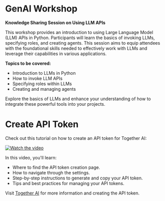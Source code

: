 # GenAI Workshop

**Knowledge Sharing Session on Using LLM APIs**

This workshop provides an introduction to using Large Language Model (LLM) APIs in Python. Participants will learn the basics of invoking LLMs, specifying roles, and creating agents. This session aims to equip attendees with the foundational skills needed to effectively work with LLMs and leverage their capabilities in various applications.

**Topics to be covered:**
- Introduction to LLMs in Python
- How to invoke LLM APIs
- Specifying roles within LLMs
- Creating and managing agents

Explore the basics of LLMs and enhance your understanding of how to integrate these powerful tools into your projects.


# Create API Token 

Check out this tutorial on how to create an API token for Together AI:

[![Watch the video](https://img.youtube.com/vi/3oC9VrEAjqs/0.jpg)](https://youtu.be/3oC9VrEAjqs?si=L0bdZMGDJ0JMvAZY)

In this video, you'll learn:
- Where to find the API token creation page.
- How to navigate through the settings.
- Step-by-step instructions to generate and copy your API token.
- Tips and best practices for managing your API tokens.

Visit [Together AI](https://www.together.ai) for more information and creating the API token. 


